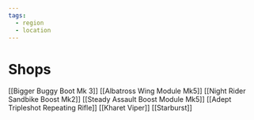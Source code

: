 ```yaml
---
tags:
  - region
  - location
---
```

# Shops
[[Bigger Buggy Boot Mk 3]]
[[Albatross Wing Module Mk5]]
[[Night Rider Sandbike Boost Mk2]]
[[Steady Assault Boost Module Mk5]]
[[Adept Tripleshot Repeating Rifle]]
[[Kharet Viper]]
[[Starburst]]